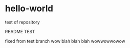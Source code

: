 hello-world
===========

test of repository

README TEST

fixed from test branch
wow blah blah blah wowwowwowow

